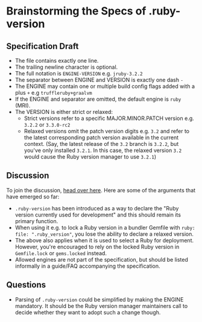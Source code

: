 # Brainstorming the Specs of .ruby-version

## Specification Draft

* The file contains exactly one line.
* The trailing newline character is optional.
* The full notation is `ENGINE-VERSION` e.g. `jruby-3.2.2`
* The separator between ENGINE and VERSION is exactly one dash `-`
* The ENGINE may contain one or multiple build config flags added with a plus `+` e.g `truffleruby+graalvm`
* If the ENGINE and separator are omitted, the default engine is `ruby` (MRI).
* The VERSION is either strict or relaxed:
  * Strict versions refer to a specific MAJOR.MINOR.PATCH version e.g. `3.2.2` or `3.3.0-rc2`
  * Relaxed versions omit the patch version digits e.g. `3.2` and refer to the latest corresponding patch version available in the current context. (Say, the latest release of the `3.2` branch is `3.2.2`, but you've only installed `3.2.1`. In this case, the relaxed version `3.2` would cause the Ruby version manager to use `3.2.1`)

## Discussion

To join the discussion, [head over here](https://github.com/rubygems/rubygems/discussions/7074). Here are some of the arguments that have emerged so far:

* `.ruby-version` has been introduced as a way to declare the "Ruby version currently used for development" and this should remain its primary function.
* When using it e.g. to lock a Ruby version in a bundler Gemfile with `ruby: file: ".ruby_version"`, you lose the ability to declare a relaxed version.
* The above also applies when it is used to select a Ruby for deployment. However, you're encouraged to rely on the locked Ruby version in `Gemfile.lock` or `gems.locked` instead.
* Allowed engines are not part of the specification, but should be listed informally in a guide/FAQ accompanying the specification.

## Questions

* Parsing of `.ruby-version` could be simplified by making the ENGINE mandatory. It should be the Ruby version manager maintainers call to decide whether they want to adopt such a change though.
